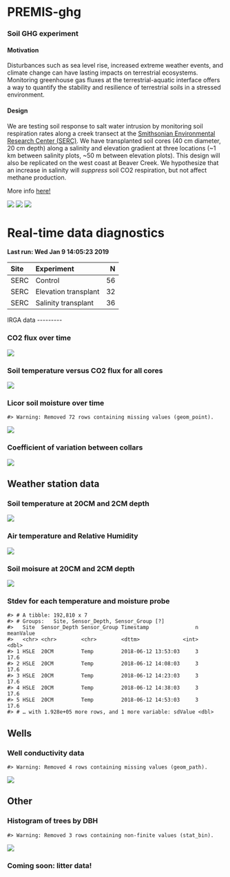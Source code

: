 
<!-- README.md is generated from README.Rmd. Please edit that file -->
PREMIS-ghg
==========

### Soil GHG experiment

#### Motivation

Disturbances such as sea level rise, increased extreme weather events, and climate change can have lasting impacts on terrestrial ecosystems. Monitoring greenhouse gas fluxes at the terrestrial-aquatic interface offers a way to quantify the stability and resilience of terrestrial soils in a stressed environment.

#### Design

We are testing soil response to salt water intrusion by monitoring soil respiration rates along a creek transect at the [Smithsonian Environmental Research Center (SERC)](https://serc.si.edu/). We have transplanted soil cores (40 cm diameter, 20 cm depth) along a salinity and elevation gradient at three locations (~1 km between salinity plots, ~50 m between elevation plots). This design will also be replicated on the west coast at Beaver Creek. We hypothesize that an increase in salinity will *suppress* soil CO2 respiration, but not affect methane production.

More info [here!](https://osf.io/at9hr)

![](https://github.com/PNNL-PREMIS/PREMIS-ghg/blob/master/photos/cores_in_cart.jpeg) ![](https://github.com/PNNL-PREMIS/PREMIS-ghg/blob/master/photos/BBL_SP_snow.jpeg) ![](https://github.com/PNNL-PREMIS/PREMIS-ghg/blob/master/photos/cores_in_ground.jpeg)

Real-time data diagnostics
==========================

**Last run: Wed Jan 9 14:05:23 2019**

<table>
<thead>
<tr>
<th style="text-align:left;">
Site
</th>
<th style="text-align:left;">
Experiment
</th>
<th style="text-align:right;">
N
</th>
</tr>
</thead>
<tbody>
<tr>
<td style="text-align:left;">
SERC
</td>
<td style="text-align:left;">
Control
</td>
<td style="text-align:right;">
56
</td>
</tr>
<tr>
<td style="text-align:left;">
SERC
</td>
<td style="text-align:left;">
Elevation transplant
</td>
<td style="text-align:right;">
32
</td>
</tr>
<tr>
<td style="text-align:left;">
SERC
</td>
<td style="text-align:left;">
Salinity transplant
</td>
<td style="text-align:right;">
36
</td>
</tr>
</tbody>
</table>
IRGA data
---------

### CO2 flux over time

![](R_scripts/figures/README-co2_time-1.png)

### Soil temperature versus CO2 flux for all cores

![](R_scripts/figures/README-q10-1.png)

### Licor soil moisture over time

    #> Warning: Removed 72 rows containing missing values (geom_point).

![](R_scripts/figures/README-licor_sm-1.png)

### Coefficient of variation between collars

![](R_scripts/figures/README-collar_cv-1.png)

Weather station data
--------------------

### Soil temperature at 20CM and 2CM depth

![](R_scripts/figures/README-soil_temp-1.png)

### Air temperature and Relative Humidity

![](R_scripts/figures/README-air_temp-1.png)

### Soil moisure at 20CM and 2CM depth

![](R_scripts/figures/README-soil_moisture-1.png)

### Stdev for each temperature and moisture probe

    #> # A tibble: 192,810 x 7
    #> # Groups:   Site, Sensor_Depth, Sensor_Group [?]
    #>   Site  Sensor_Depth Sensor_Group Timestamp               n meanValue
    #>   <chr> <chr>        <chr>        <dttm>              <int>     <dbl>
    #> 1 HSLE  20CM         Temp         2018-06-12 13:53:03     3      17.6
    #> 2 HSLE  20CM         Temp         2018-06-12 14:08:03     3      17.6
    #> 3 HSLE  20CM         Temp         2018-06-12 14:23:03     3      17.6
    #> 4 HSLE  20CM         Temp         2018-06-12 14:38:03     3      17.6
    #> 5 HSLE  20CM         Temp         2018-06-12 14:53:03     3      17.6
    #> # … with 1.928e+05 more rows, and 1 more variable: sdValue <dbl>

Wells
-----

### Well conductivity data

    #> Warning: Removed 4 rows containing missing values (geom_path).

![](R_scripts/figures/README-wells-1.png)

Other
-----

### Histogram of trees by DBH

    #> Warning: Removed 3 rows containing non-finite values (stat_bin).

![](R_scripts/figures/README-inventory-1.png)

### Coming soon: litter data!
